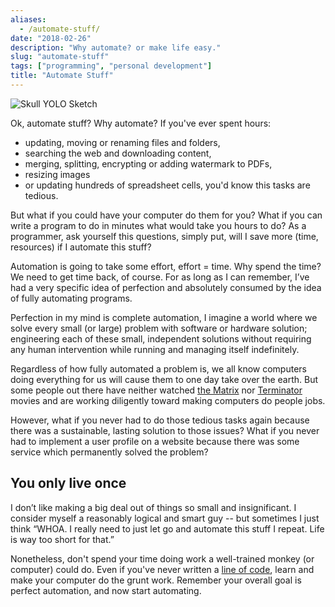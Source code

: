 ```yaml
---
aliases:
  - /automate-stuff/
date: "2018-02-26"
description: "Why automate? or make life easy."
slug: "automate-stuff"
tags: ["programming", "personal development"]
title: "Automate Stuff"
---
```



![Skull YOLO Sketch][]


Ok, automate stuff? Why automate? If you've ever spent hours:

- updating, moving or renaming files and folders,
- searching the web and downloading content,
- merging, splitting, encrypting or adding watermark to PDFs,
- resizing images 
- or updating hundreds of spreadsheet cells, you'd know this tasks are tedious. 

But what if you could have your computer do them for you? What if you can write a program to do in minutes what would take you hours to do? As a programmer, ask yourself this questions, simply put, will I save more (time, resources) if I automate this stuff?

Automation is going to take some effort, effort = time. Why spend the time? We need to get time back, of course. For as long as I can remember, I’ve had a very specific idea of perfection and absolutely consumed by the idea of fully automating programs. 

Perfection in my mind is complete automation, I imagine a world where we solve every small (or large) problem with software or hardware solution; engineering each of these small, independent solutions without requiring any human intervention while running and managing itself indefinitely.

Regardless of how fully automated a problem is, we all know computers doing everything for us will cause them to one day take over the earth. But some people out there have neither watched [the Matrix][] nor [Terminator][] movies and are working diligently toward making computers do people jobs. 

However, what if you never had to do those tedious tasks again because there was a sustainable, lasting solution to those issues? What if you never had to implement a user profile on a website because there was some service which permanently solved the problem?


## You only live once

I don’t like making a big deal out of things so small and insignificant. I consider myself a reasonably logical and smart guy -- but sometimes I just think “WHOA. I really need to just let go and automate this stuff I repeat. Life is way too short for that.”

Nonetheless, don't spend your time doing work a well-trained monkey (or computer) could do. Even if you've never written a [line of code][], learn and make your computer do the grunt work. Remember your overall goal is perfect automation, and now start automating.

  [Skull YOLO Sketch]: /static/images/2018/skull-yolo-sketch.jpg "Skull YOLO Sketch"
  [the Matrix]: https://en.wikipedia.org/wiki/The_Matrix "The Matrix Wikipedia"
  [Terminator]: https://en.wikipedia.org/wiki/Terminator_(franchise) "Terminator Wikipedia"
  [line of code]: https://www.freecodecamp.org "Free Code Camp Website"
